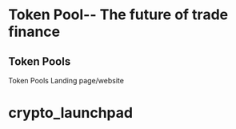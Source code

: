 # Token Pool-- The future of trade finance 
<!-- ### [Live Site](https://gpt3-jsm.com/) -->

<!-- ![Modern UI/UX GPT-3](https://i.ibb.co/TR5LW9z/image.png) -->



## Token Pools
Token Pools Landing page/website 

# crypto_launchpad
